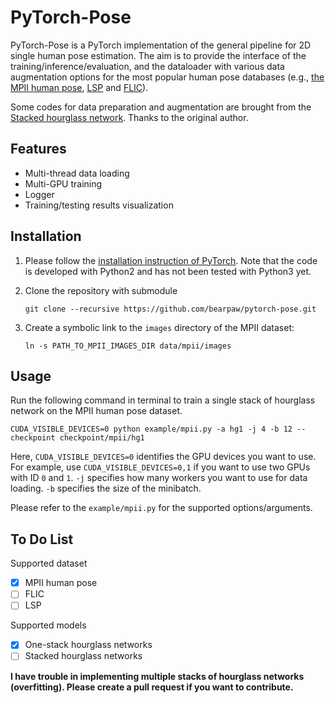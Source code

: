 # PyTorch-Pose

PyTorch-Pose is a PyTorch implementation of the general pipeline for 2D single human pose estimation. The aim is to provide the interface of the training/inference/evaluation, and the dataloader with various data augmentation options for the most popular human pose databases (e.g., [the MPII human pose](http://human-pose.mpi-inf.mpg.de), [LSP](http://www.comp.leeds.ac.uk/mat4saj/lsp.html) and [FLIC](http://bensapp.github.io/flic-dataset.html)).

Some codes for data preparation and augmentation are brought from the [Stacked hourglass network](https://github.com/anewell/pose-hg-train). Thanks to the original author. 

## Features
- Multi-thread data loading
- Multi-GPU training
- Logger
- Training/testing results visualization

## Installation
1. Please follow the [installation instruction of PyTorch](http://pytorch.org/). Note that the code is developed with Python2 and has not been tested with Python3 yet. 

2. Clone the repository with submodule
   ```
   git clone --recursive https://github.com/bearpaw/pytorch-pose.git
   ```

3. Create a symbolic link to the `images` directory of the MPII dataset:
   ```
   ln -s PATH_TO_MPII_IMAGES_DIR data/mpii/images
   ```

## Usage
Run the following command in terminal to train a single stack of hourglass network on the MPII human pose dataset. 
```
CUDA_VISIBLE_DEVICES=0 python example/mpii.py -a hg1 -j 4 -b 12 --checkpoint checkpoint/mpii/hg1
```
Here, `CUDA_VISIBLE_DEVICES=0` identifies the GPU devices you want to use. For example, use `CUDA_VISIBLE_DEVICES=0,1` if you want to use two GPUs with ID `0` and `1`. `-j` specifies how many workers you want to use for data loading. `-b` specifies the size of the minibatch.

Please refer to the `example/mpii.py` for the supported options/arguments.


## To Do List
Supported dataset
- [x] MPII human pose
- [ ] FLIC
- [ ] LSP

Supported models
- [x] One-stack hourglass networks
- [ ] Stacked hourglass networks 

**I have trouble in implementing multiple stacks of hourglass networks (overfitting). Please create a pull request if you want to contribute.**





